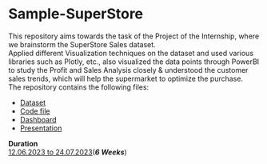 # Sample-SuperStore
This repository aims towards the task of the Project of the Internship, where we  brainstorm the SuperStore Sales dataset. <br>
Applied different Visualization techniques on the dataset and used various libraries such as Plotly, etc., also visualized the data points through PowerBI to study the Profit and Sales Analysis closely & understood the customer sales trends, which will help the supermarket to optimize the purchase. <br>
The repository contains the following files:
- [Dataset]()
- [Code file]()
- [Dashboard]()
- [Presentation]()
  
**Duration** <br>
<ins>12.06.2023 to 24.07.2023</ins>(**_6 Weeks_**)
